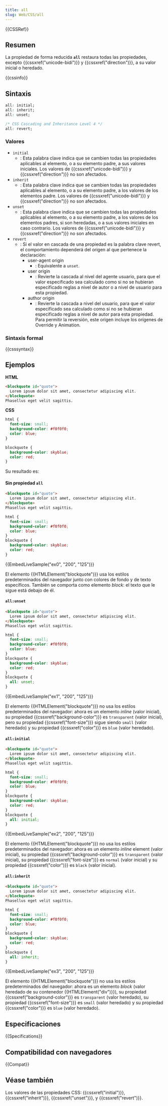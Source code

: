 ```yaml
---
title: all
slug: Web/CSS/all
---
```


{{CSSRef}}

## Resumen

La propiedad de forma reducida **`all`** restaura todas las propiedades, excepto {{cssxref("unicode-bidi")}} y {{cssxref("direction")}}, a su valor inicial o heredado.

{{cssinfo}}

## Sintaxis

```css
all: initial;
all: inherit;
all: unset;

/* CSS Cascading and Inheritance Level 4 */
all: revert;
```

### Valores

- `initial`
  - : Esta palabra clave indica que se cambien todas las propiedades aplicables al elemento, o a su elemento padre, a sus valores iniciales. Los valores de {{cssxref("unicode-bidi")}} y {{cssxref("direction")}} no son afectados.
- `inherit`
  - : Esta palabra clave indica que se cambien todas las propiedades aplicables al elemento, o a su elemento padre, a los valores de los elementos padre. Los valores de {{cssxref("unicode-bidi")}} y {{cssxref("direction")}} no son afectados.
- `unset`
  - : Esta palabra clave indica que se cambien todas las propiedades aplicables al elemento, o a su elemento padre, a los valores de los elementos padres, si son heredadas, o a sus valores iniciales en caso contrario. Los valores de {{cssxref("unicode-bidi")}} y {{cssxref("direction")}} no son afectados.
- `revert`
  - : Si el valor en cascada de una propiedad es la palabra clave revert, el comportamiento dependerá del origen al que pertenece la declaración:
    - user-agent origin
      - : Equivalente a `unset`.
    - user origin
      - : Revierte la cascada al nivel del agente usuario, para que el valor especificado sea calculado como si no se hubieran especificado reglas a nivel de autor o a nivel de usuario para esta propiedad.
    - author origin
      - : Revierte la cascada a nivel del usuario, para que el valor especificado sea calculado como si no se hubieran especificado reglas a nivel de autor para esta propiedad. Para permitir la reversión, este origen incluye los orígenes de Override y Animation.

### Sintaxis formal

{{csssyntax}}

## Ejemplos

**HTML**

```html
<blockquote id="quote">
  Lorem ipsum dolor sit amet, consectetur adipiscing elit.
</blockquote>
Phasellus eget velit sagittis.
```

**CSS**

```css
html {
  font-size: small;
  background-color: #f0f0f0;
  color: blue;
}

blockquote {
  background-color: skyblue;
  color: red;
}
```

Su resultado es:

#### Sin propiedad `all`

```html hidden
<blockquote id="quote">
  Lorem ipsum dolor sit amet, consectetur adipiscing elit.
</blockquote>
Phasellus eget velit sagittis.
```

```css hidden
html {
  font-size: small;
  background-color: #f0f0f0;
  color: blue;
}
blockquote {
  background-color: skyblue;
  color: red;
}
```

{{EmbedLiveSample("ex0", "200", "125")}}

El elemento {{HTMLElement("blockquote")}} usa los estilos predeterminados del navegador junto con colores de fondo y de texto específicos. También se comporta como elemento _block_: el texto que le sigue está debajo de él.

#### `all:unset`

```html hidden
<blockquote id="quote">
  Lorem ipsum dolor sit amet, consectetur adipiscing elit.
</blockquote>
Phasellus eget velit sagittis.
```

```css hidden
html {
  font-size: small;
  background-color: #f0f0f0;
  color: blue;
}
blockquote {
  background-color: skyblue;
  color: red;
}
blockquote {
  all: unset;
}
```

{{EmbedLiveSample("ex1", "200", "125")}}

El elemento {{HTMLElement("blockquote")}} no usa los estilos predeterminados del navegador: ahora es un elemento _inline_ (valor inicial), su propiedad {{cssxref("background-color")}} es `transparent` (valor inicial), pero su propiedad {{cssxref("font-size")}} sigue siendo `small` (valor heredado) y su propiedad {{cssxref("color")}} es `blue` (valor heredado).

#### `all:initial`

```html hidden
<blockquote id="quote">
  Lorem ipsum dolor sit amet, consectetur adipiscing elit.
</blockquote>
Phasellus eget velit sagittis.
```

```css hidden
html {
  font-size: small;
  background-color: #f0f0f0;
  color: blue;
}
blockquote {
  background-color: skyblue;
  color: red;
}
blockquote {
  all: initial;
}
```

{{EmbedLiveSample("ex2", "200", "125")}}

El elemento {{HTMLElement("blockquote")}} no usa los estilos predeterminados del navegador: ahora es un elemento _inline_ element (valor inicial), su propiedad {{cssxref("background-color")}} es `transparent` (valor inicial), su propiedad {{cssxref("font-size")}} es `normal` (valor inicial) y su propiedad {{cssxref("color")}} es `black` (valor inicial).

#### `all:inherit`

```html hidden
<blockquote id="quote">
  Lorem ipsum dolor sit amet, consectetur adipiscing elit.
</blockquote>
Phasellus eget velit sagittis.
```

```css hidden
html {
  font-size: small;
  background-color: #f0f0f0;
  color: blue;
}
blockquote {
  background-color: skyblue;
  color: red;
}
blockquote {
  all: inherit;
}
```

{{EmbedLiveSample("ex3", "200", "125")}}

El elemento {{HTMLElement("blockquote")}} no usa los estilos predeterminados del navegador: ahora es un elemento _block_ (valor heredado de su contenedor {{HTMLElement("div")}}), su propiedad {{cssxref("background-color")}} es `transparent` (valor heredado), su propiedad {{cssxref("font-size")}} es `small` (valor heredado) y su propiedad {{cssxref("color")}} es `blue` (valor heredado).

## Especificaciones

{{Specifications}}

## Compatibilidad con navegadores

{{Compat}}

## Véase también

Los valores de las propiedades CSS: {{cssxref("initial")}}, {{cssxref("inherit")}}, {{cssxref("unset")}}, y {{cssxref("revert")}}.
